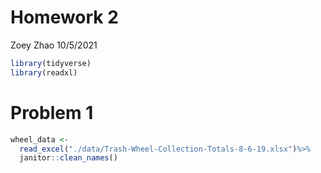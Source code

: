 Homework 2
================
Zoey Zhao
10/5/2021

``` r
library(tidyverse)
library(readxl)
```

# Problem 1

``` r
wheel_data <- 
  read_excel("./data/Trash-Wheel-Collection-Totals-8-6-19.xlsx")%>%
  janitor::clean_names()
```

